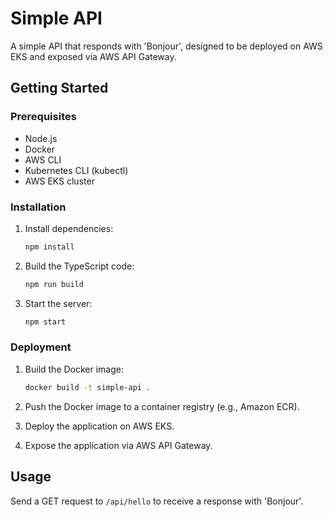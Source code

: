 # Simple API

A simple API that responds with 'Bonjour', designed to be deployed on AWS EKS and exposed via AWS API Gateway.

## Getting Started

### Prerequisites

- Node.js
- Docker
- AWS CLI
- Kubernetes CLI (kubectl)
- AWS EKS cluster

### Installation

1. Install dependencies:
    ```sh
    npm install
    ```

2. Build the TypeScript code:
    ```sh
    npm run build
    ```

3. Start the server:
    ```sh
    npm start
    ```

### Deployment

1. Build the Docker image:
    ```sh
    docker build -t simple-api .
    ```

2. Push the Docker image to a container registry (e.g., Amazon ECR).

3. Deploy the application on AWS EKS.

4. Expose the application via AWS API Gateway.

## Usage

Send a GET request to `/api/hello` to receive a response with 'Bonjour'.
